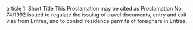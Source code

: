 article 1: Short Title
This Proclamation may be cited as Proclamation No. 74&#x2F;1992 issued to regulate the issuing of travel documents, entry and exit visa from Eritrea, and to control residence permits of foreigners in Eritrea.
<ul>
</ul>